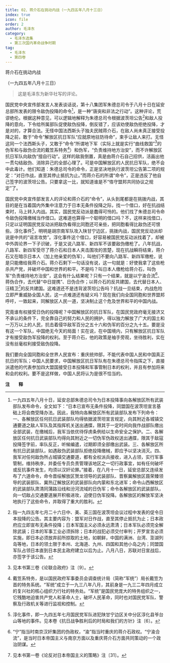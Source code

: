 ```yaml
---
title: 02、蒋介石在挑动内战（一九四五年八月十三日）
index: true
icon: file
order: 2
author: 毛泽东
category:
  - 毛泽东选集
  - 第三次国内革命战争时期
tag:
  - 毛泽东
  - 第四卷
---
```


蒋介石在挑动内战

（一九四五年八月十三日）

>这是毛泽东为新华社写的评论。

国民党中央宣传部发言人发表谈话说，第十八集团军朱德总司令于八月十日在延安总部所发表的限令敌伪投降的命令[^1]，是一种“唐突和非法之行动”。这种评论，荒谬绝伦。根据这种意见，可以逻辑地解释为朱德总司令根据波茨坦公告[^2]和敌人投降的意向，下令给所属部队促使敌伪投降，倒反错了，应该劝使敌伪拒绝投降，才是对的，才算合法。无怪中国法西斯头子独夫民贼蒋介石，在敌人尚未真正接受投降之前，敢于“命令”解放区抗日军队“应就原地驻防待命”，束手让敌人来打。无怪这同一个法西斯头子，又敢于“命令”所谓地下军（实际上就是实行“曲线救国”[^3]的伪军和与敌伪合流的戴笠系特务[^4]）和伪军，“负责维持地方治安”，而不许解放区抗日军队向敌伪“擅自行动”。这样的敌我倒置，真是由蒋介石自己招供，活画出他一贯勾结敌伪、消除异己的全部心理了。可是中国解放区的人民抗日军队，绝不会中此毒计。他们知道：朱德总司令的命令，正是坚决地执行波茨坦公告第二项的规定：“对日作战，直至其停止抵抗为止。”而蒋介石的所谓“命令”，正是违反了他自己签字的波茨坦公告。只要拿这一比，就知道谁是不“恪守盟邦共同协议之规定”了。

国民党中央宣传部发言人的评论和蒋介石的“命令”，从头到尾都是在挑拨内战，其目的是在当着国内外集中注意力于日本无条件投降之际，找一个借口，好在抗战结束时，马上转入内战。其实，国民党反动派是蠢得可怜的。他们找了朱德总司令命令敌伪投降缴械当作借口。这难道也算得一个聪明的借口吗？不，这样来找借口，只足以证明国民党反动派把敌伪看得比同胞还可亲些，把同胞看得比敌伪还可恨些。淳化事件[^5]，明明是胡宗南军队攻入陕甘宁边区，挑拨内战，国民党反动派却说是中共的“谣言攻势”。淳化事件这个借口，好容易被国民党反动派找着了，却被中外舆论界一下子识破，于是又说八路军、新四军不该要敌伪缴枪了。八年抗战，八路军、新四军受尽了蒋介石和日本人夹击围攻的苦楚，现在抗战瞬将结束，蒋介石又在暗示日本人（加上他亲爱的伪军），叫他们不要向八路军、新四军缴枪，说是只能缴给我蒋介石。蒋介石剩下一句话没有说，这一句就是：好使我拿了这些枪杀共产党，并破坏中国和世界的和平。不是吗？叫日本人缴枪给蒋介石，叫伪军“负责维持地方治安”，这会有什么结果呢？只有一个结果，就是以宁渝合流[^6]、蒋伪合作，去代替“中日提携”、日伪合作；以蒋介石的反共建国，去代替日本人、汪精卫[^7]的反共建国。这难道还不是违背波茨坦公告吗？抗战一旦结束，内战危险立即严重威胁全国人民，这一点难道还有疑义吗？现在我们向全国同胞和世界盟邦呼吁，一致起来，同解放区人民一道，坚决制止这个危及世界和平的中国内战。

究竟谁有权接受日伪的投降呢？中国解放区的抗日军队，在国民党政府毫无接济又不承认的条件下，完全靠自己的努力和人民的拥护，得以独力解放了广大的国土和一万万以上的人民，抗击着侵华敌军百分之五十六和伪军的百分之九十五。要是没有这一个军队，中国绝无今天的局面！实在说，在中国境内，只有解放区抗日军队才有接受敌伪军投降的权利。至于蒋介石，他的政策是袖手旁观，坐待胜利，实在没有丝毫权利接受敌伪投降。

我们要向全国同胞和全世界人民宣布：重庆统帅部，不能代表中国人民和中国真正抗日的军队；中国人民要求，中国解放区抗日军队有在朱德总司令指挥之下，直接派遣他的代表参加四大盟国接受日本投降和军事管制日本的权利，并且有参加将来和会的权利。要不是这样做，中国人民将认为是很不恰当的。

**注　　释**  

[^1]:一九四五年八月十日，延安总部朱德总司令为日本投降事向各解放区所有武装部队发布命令，全文如下：“日本已宣布无条件投降，同盟国在波茨坦宣言基础上将会商受降办法。因此，我特向各解放区所有武装部队发布下列命令：一、各解放区任何抗日武装部队均得依据波茨坦宣言规定，向其附近各城镇交通要道之敌人军队及其指挥机关送出通牒，限其于一定时间向我作战部队缴出全部武装，在缴械后，我军当依优待俘虏条例给以生命安全之保护。二、各解放区任何抗日武装部队均得向其附近之一切伪军伪政权送出通牒，限其于敌寇投降签字前，率队反正，听候编遣，过期即须全部缴出武装。三、各解放区所有抗日武装部队，如遇敌伪武装部队拒绝投降缴械，即应予以坚决消灭。四、我军对任何敌伪所占城镇交通要道，都有全权派兵接收，进入占领，实行军事管制，维持秩序，并委任专员负责管理该地区之一切行政事宜，如有任何破坏或反抗事件发生，均须以汉奸论罪。”接着，在八月十一日，延安总部又连续发布了六道命令，命令晋绥解放区贺龙领导的武装部队、晋察冀解放区聂荣臻领导的武装部队、冀热辽解放区的武装部队向内蒙和东北进军；命令山西解放区的武装部队肃清同蒲路沿线和汾河流域的日伪军；命令各解放区的武装部队，向一切敌占交通要道展开积极进攻，迫使日伪军投降。各解放区的解放军坚决地执行了这些命令，并取得了重大的胜利。

[^2]:指一九四五年七月二十六日中、美、英三国在波茨坦会议过程中发表的促令日本投降的公告。其主要内容为：盟军对日作战，直至其停止抵抗为止；日本政府应立即宣布无条件投降；日本军国主义必须永远肃清；日本军队必须完全解除武装；日本的军事工业必须拆除；日本的战犯必须交付审判；开罗宣言必须实施，即日本必须放弃前所掠取的土地，如朝鲜，中国的满洲、台湾、澎湖列岛等地，日本的领土限于本州、北海道、九州、四国和其他小岛之内；同盟国军队占领日本直到日本民主政府建立以后为止。八月八日，苏联对日宣战后，亦签字于该公告。

[^3]: 见本书第三卷《论联合政府》注〔9〕。

[^4]:戴笠系特务，是以国民政府军事委员会调查统计局（简称“军统”）局长戴笠为首的特务系统。“军统”成立于一九三八年八月，其前身是一九三二年四月成立的复兴社的核心组织力行社的特务处。“军统”是国民党庞大的特务组织之一，它残酷地迫害共产党人和革命人士，破坏人民革命，同时也对国民党军队、警察及行政机关等进行监视和控制。

[^5]: 淳化事件，即一九四五年七月国民党军队进犯陕甘宁边区关中分区淳化县爷台山等地的事件。见本卷《抗日战争胜利后的时局和我们的方针》注〔6〕。

[^6]: “宁”指当时南京汉奸集团的伪政权，“渝”指当时重庆的蒋介石政权。“宁渝合流”，是当时日本帝国主义与南京方面以及重庆蒋介石方面共同策动的一个政治阴谋。

[^7]: 见本书第一卷《论反对日本帝国主义的策略》注〔31〕。
